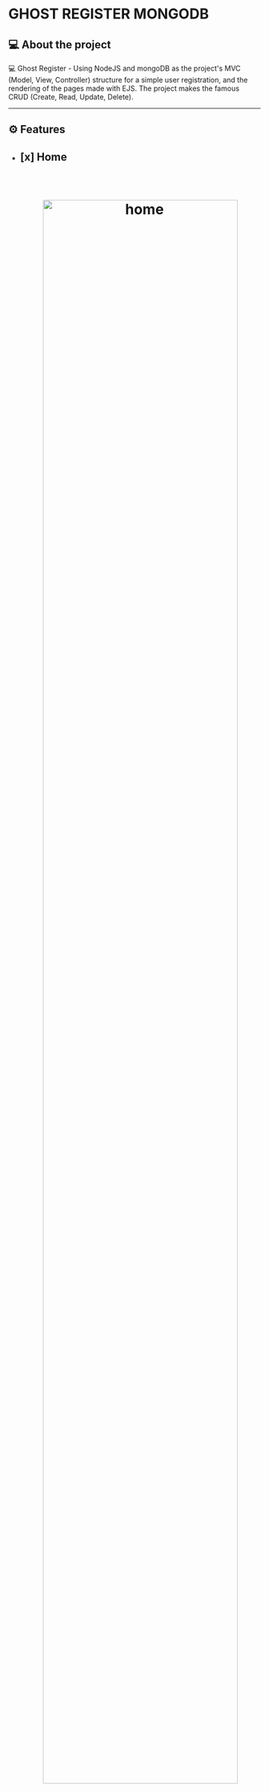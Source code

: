 # GHOST REGISTER MONGODB

## 💻 About the project

💻 Ghost Register - Using NodeJS and mongoDB as the project's MVC (Model, View, Controller) structure for a simple user registration, and the rendering of the pages made with EJS. The project makes the famous CRUD (Create, Read, Update, Delete).

---

## ⚙️ Features

- ## [x] Home

    <br>
    <h1 align="center">
        <img alt="home" title="#home" src="./src/public/files/home.gif" width="90%"/>
    </h1>
    <br>

- ## [x] Register new user

    <br>
    <h1 align="center">
        <img alt="register" title="#register" src="./src/public/files/register.gif" width="90%"/>
    </h1>
    <br>

- ## [x] Edit user

    <br>
    <h1 align="center">
        <img alt="edit" title="#edit" src="./src/public/files/edit.gif" width="90%"/>
    </h1>
    <br>

- ## [x] Delete user

    <br>
    <h1 align="center">
        <img alt="delete" title="#delete" src="./src/public/files/delete.gif" width="90%"/>
    </h1>
    <br>

---

## Ghost Register using Nodejs, Expressjs, MongoDB, EJS, Ready-to-use MVC Project Structure

A ready-to-use boilerplate for MVC Development with EJS, Node.js, Express, and MongoDB

## Getting started

This is a basic MVC skeleton written in JavaScript ES2015. Very useful to building a MVC web.

This project will run on **NodeJs** using **MongoDB** as database, **EJS** as pages. I had tried to maintain the code structure easy as any beginner can also adopt the flow and start building an MVC. Project is open for suggestions, Bug reports and pull requests.

## Software Requirements

- Node.js **16.13.1**
- MongoDB **3.6+** (Recommended **4+**)
- NPM **8.3.0**

## How to install packages with **NPM**

- npm init (start npm on project after install node and npm);
- npm install mongoose ejs bcrypt express (install dependencies for the project with just one command);
- npm install --save-dev nodemon (install nodemon for restart application only in dev dependencies).

### Running server locally

1. After install all dependencies open the file 'package.json'

- Change the scripts like this

```json
"scripts": {
    "dev": "nodemon src/server.js", // put this line
    "test": "echo \"Error: no test specified\" && exit 1"
  },
```

- Now you can run the project

```bash
npm run dev
```

- If is evertything ok, do you received message like this

```bash
> ghost-register-mongodb@1.0.0 dev
> nodemon src/server.js

[nodemon] 2.0.15
[nodemon] to restart at any time, enter `rs`
[nodemon] watching path(s): *.*
[nodemon] watching extensions: js,mjs,json
[nodemon] starting `node src/server.js`
Server listening on port 5500
Connected to database!

Press CTRL + C to stop the process.
```

## MongoDB

- Here you put your configuration to connect locally, i use the mongoDB compass and create my connection with name "projeto-mongodb", do you can put other name you like on your database e change on the string like "mongoose.connect('mongodb://localhost:27017/your-database-name?readPreference=primary&appname=MongoDB%20Compass&directConnection=true&ssl=false')".

```js
mongoose.connect('mongodb://localhost:27017/projeto-mongodb?readPreference=primary&appname=MongoDB%20Compass&directConnection=true&ssl=false')
```

## Project structure

```sh
.
├── package-lock.json
├── package.json
├── .gitignore
├── README.md
├── node_modules
└── src
    ├── controllers
    │   ├── customers.js
    │   └── index.js
    ├── database
    │   └── index.js
    ├── models
    │   └── customers.js
    ├── public
    │   ├── css
    │   │   └── style.css
    │   ├── files
    │   │   ├── delete.gif
    │   │   ├── edit.gif
    │   │   ├── home.gif
    │   │   └── register.gif
    │   ├── img
    │   │   ├── background.jpg
    │   │   └── wall.jpg
    │   └── js
    │       └── main.js
    ├── routes
    │   └── index.js
    ├── utils
    │   └──  password.js
    └── views
        ├── partials
        │   ├── foot.ejs
        │   ├── ghost.ejs
        │   ├── head.ejs
        │   └── navbar.ejs
        ├──  edit.ejs
        ├── index.ejs
        ├── list.ejs
        ├── register.ejs
        └── server.js
```

## Creating new models

- If you need to add more models to the project just create a new file in `/models/` and use them in the controllers.

## Creating new routes

- If you need to add more routes to the project just create a new file in `/routes/` and add it in `/routes/index.js` it will be loaded dynamically.

## Creating new controllers

- If you need to add more controllers to the project just create a new file in `/controllers/` and use them in the routes.

## Bugs or improvements

- Every project needs improvements, Feel free to report any bugs or improvements. Pull requests are always welcome.

## 🛠 Technologies

### The following tool was used in building the project:

- **[EJS](https://ejs.co/)**
- **[CSS](https://developer.mozilla.org/docs/Web/CSS)**
- **[JavaScript](https://www.javascript.com/)**
- **[NodeJS](https://nodejs.org/en/)**
- **[NPM](https://www.npmjs.com/)**
- **[MongoDB](https://www.mongodb.com/products/compass)**

## Author

 <img style="border-radius: 50%;" src="https://media-exp1.licdn.com/dms/image/C4E03AQHEAO7lZFv_DQ/profile-displayphoto-shrink_100_100/0/1628044108879?e=2147483647&v=beta&t=THXLaSYL1EF43H1OCCCJVn2m-Cz2HY535lqkyam17B8" width="100px;" alt=""/>
 <br />
 <sub><b>Henrique M. Kronhardt</b></sub></a>
 <br />

[![Linkedin Badge](https://img.shields.io/badge/-Henrique_Kronhardt-blue?style=flat-square&logo=Linkedin&logoColor=white&link=https://www.linkedin.com/in/henriquekronhardt/)](https://www.linkedin.com/in/henriquekronhardt/)

---

Made with ❤️ by Henrique M. Kronhardt 👋🏽 [Get in touch!](https://www.linkedin.com/in/henriquekronhardt/)
